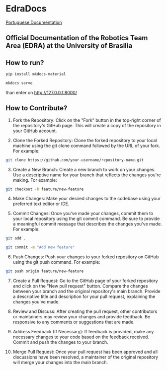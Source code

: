 # EdraDocs

[Portuguese Documentation](./PT)

## Official Documentation of the Robotics Team Area (EDRA) at the University of Brasilia

## How to run?
```bash
pip install mkdocs-material
```
```bash
mkdocs serve
```
than enter on http://127.0.0.1:8000/

## How to Contribute?

1. Fork the Repository: Click on the "Fork" button in the top-right corner of the repository's GitHub page. This will create a copy of the repository in your GitHub account.

2. Clone the Forked Repository: Clone the forked repository to your local machine using the git clone command followed by the URL of your fork. For example:
```bash
git clone https://github.com/your-username/repository-name.git
```
3. Create a New Branch: Create a new branch to work on your changes. Use a descriptive name for your branch that reflects the changes you're making. For example:
```bash
git checkout -b feature/new-feature
```
4. Make Changes: Make your desired changes to the codebase using your preferred text editor or IDE.

5. Commit Changes: Once you've made your changes, commit them to your local repository using the git commit command. Be sure to provide a meaningful commit message that describes the changes you've made. For example:

```bash
git add .
```
```bash
git commit -m "Add new feature"
```
6. Push Changes: Push your changes to your forked repository on GitHub using the git push command. For example:
```bash
git push origin feature/new-feature
```

7. Create a Pull Request: Go to the GitHub page of your forked repository and click on the "New pull request" button. Compare the changes between your branch and the original repository's main branch. Provide a descriptive title and description for your pull request, explaining the changes you've made.

8. Review and Discuss: After creating the pull request, other contributors or maintainers may review your changes and provide feedback. Be responsive to any comments or suggestions that are made.

9. Address Feedback (If Necessary): If feedback is provided, make any necessary changes to your code based on the feedback received. Commit and push the changes to your branch.

10. Merge Pull Request: Once your pull request has been approved and all discussions have been resolved, a maintainer of the original repository will merge your changes into the main branch.



